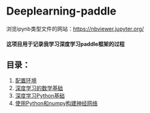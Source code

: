 # Deeplearning-paddle
浏览ipynb类型文件的网站：<https://nbviewer.jupyter.org/>
#### 这项目用于记录我学习深度学习paddle框架的过程
## 目录：
  1. [配置环境]
  2. [深度学习的数学基础]
  3. [深度学习Python基础](https://github.com/youxiangming/Deeplearning-paddle/blob/master/%E6%B7%B1%E5%BA%A6%E5%AD%A6%E4%B9%A0Python%E5%9F%BA%E7%A1%80.ipynb)
  4. [使用Python和numpy构建神经网络](https://github.com/youxiangming/Deeplearning-paddle/blob/master/%E4%BD%BF%E7%94%A8Python%E4%B8%8Enumpy%E5%86%99%E7%A5%9E%E7%BB%8F%E7%BD%91%E7%BB%9C.ipynb)




[配置环境]:https://github.com/youxiangming/Deeplearning-paddle/blob/master/%E6%95%99%E7%A8%8B/%E7%8E%AF%E5%A2%83%E9%85%8D%E7%BD%AE.md
[深度学习的数学基础]:https://github.com/youxiangming/Deeplearning-paddle/blob/master/%E6%95%99%E7%A8%8B/%E6%B7%B1%E5%BA%A6%E5%AD%A6%E4%B9%A0%E6%95%B0%E5%AD%A6%E5%9F%BA%E7%A1%80.md
[深度学习Python基础]:https://github.com/youxiangming/Deeplearning-paddle/blob/master/%E6%B7%B1%E5%BA%A6%E5%AD%A6%E4%B9%A0Python%E5%9F%BA%E7%A1%80.ipynb
[使用Python和numpy构建神经网络]:https://github.com/youxiangming/Deeplearnin-gpaddle/blob/master/%E4%BD%BF%E7%94%A8Python%E4%B8%8Enumpy%E5%86%99%E7%A5%9E%E7%BB%8F%E7%BD%91%E7%BB%9C.ipynb



